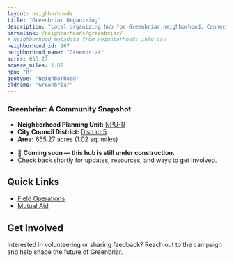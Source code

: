 ```yaml
---
layout: neighborhoods
title: "Greenbriar Organizing"
description: "Local organizing hub for Greenbriar neighborhood. Connect with field operations, mutual aid, and community organizing efforts."
permalink: /neighborhoods/greenbriar/
# Neighborhood metadata from neighborhoods_info.csv
neighborhood_id: 167
neighborhood_name: "Greenbriar"
acres: 655.27
square_miles: 1.02
npu: "R"
geotype: "Neighborhood"
oldname: "Greenbriar"
---
```


### **Greenbriar: A Community Snapshot**

  * **Neighborhood Planning Unit:** [NPU-R](https://www.atlantaga.gov/government/departments/city-planning/neighborhood-planning-units/neighborhood-and-npu-contacts)
  * **City Council District:** [District 5](https://citycouncil.atlantaga.gov/council-members)
  * **Area:** 655.27 acres (1.02 sq. miles)

- 🚧 **Coming soon — this hub is still under construction.**
- Check back shortly for updates, resources, and ways to get involved.

## Quick Links

- [Field Operations](./field-ops/)
- [Mutual Aid](./mutual-aid/)

## Get Involved

Interested in volunteering or sharing feedback? Reach out to the campaign and help shape the future of Greenbriar.
